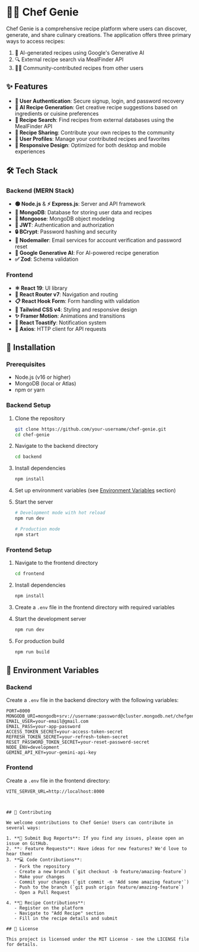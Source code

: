 # 🧞‍♂️ Chef Genie

Chef Genie is a comprehensive recipe platform where users can discover, generate, and share culinary creations. The application offers three primary ways to access recipes:

1. 🤖 AI-generated recipes using Google's Generative AI
2. 🔍 External recipe search via MealFinder API
3. 👨‍🍳 Community-contributed recipes from other users


## ✨ Features

- **🔐 User Authentication**: Secure signup, login, and password recovery
- **🧠 AI Recipe Generation**: Get creative recipe suggestions based on ingredients or cuisine preferences
- **🔎 Recipe Search**: Find recipes from external databases using the MealFinder API
- **📝 Recipe Sharing**: Contribute your own recipes to the community
- **👤 User Profiles**: Manage your contributed recipes and favorites
- **📱 Responsive Design**: Optimized for both desktop and mobile experiences

## 🛠️ Tech Stack

### Backend (MERN Stack)
- **🟢 Node.js** & **⚡ Express.js**: Server and API framework
- **🍃 MongoDB**: Database for storing user data and recipes
- **🔌 Mongoose**: MongoDB object modeling
- **🔑 JWT**: Authentication and authorization
- **🔒 BCrypt**: Password hashing and security
- **📧 Nodemailer**: Email services for account verification and password reset
- **🤖 Google Generative AI**: For AI-powered recipe generation
- **✅ Zod**: Schema validation

### Frontend
- **⚛️ React 19**: UI library
- **🧭 React Router v7**: Navigation and routing
- **📋 React Hook Form**: Form handling with validation
- **🎨 Tailwind CSS v4**: Styling and responsive design
- **✨ Framer Motion**: Animations and transitions
- **🔔 React Toastify**: Notification system
- **📡 Axios**: HTTP client for API requests

## 🚀 Installation

### Prerequisites
- Node.js (v16 or higher)
- MongoDB (local or Atlas)
- npm or yarn

### Backend Setup

1. Clone the repository
   ```bash
   git clone https://github.com/your-username/chef-genie.git
   cd chef-genie
   ```

2. Navigate to the backend directory
   ```bash
   cd backend
   ```

3. Install dependencies
   ```bash
   npm install
   ```

4. Set up environment variables (see [Environment Variables](#environment-variables) section)

5. Start the server
   ```bash
   # Development mode with hot reload
   npm run dev
   
   # Production mode
   npm start
   ```

### Frontend Setup

1. Navigate to the frontend directory
   ```bash
   cd frontend
   ```

2. Install dependencies
   ```bash
   npm install
   ```

3. Create a `.env` file in the frontend directory with required variables

4. Start the development server
   ```bash
   npm run dev
   ```

5. For production build
   ```bash
   npm run build
   ```

## 🔐 Environment Variables

### Backend
Create a `.env` file in the backend directory with the following variables:

```
PORT=8000
MONGODB_URI=mongodb+srv://username:password@cluster.mongodb.net/chefgenie
EMAIL_USER=your-email@gmail.com
EMAIL_PASS=your-app-password
ACCESS_TOKEN_SECRET=your-access-token-secret
REFRESH_TOKEN_SECRET=your-refresh-token-secret
RESET_PASSWORD_TOKEN_SECRET=your-reset-password-secret
NODE_ENV=development
GEMINI_API_KEY=your-gemini-api-key
```

### Frontend
Create a `.env` file in the frontend directory:

```
VITE_SERVER_URL=http://localhost:8000



## 🤝 Contributing

We welcome contributions to Chef Genie! Users can contribute in several ways:

1. **🐛 Submit Bug Reports**: If you find any issues, please open an issue on GitHub.
2. **💡 Feature Requests**: Have ideas for new features? We'd love to hear them!
3. **💻 Code Contributions**: 
   - Fork the repository
   - Create a new branch (`git checkout -b feature/amazing-feature`)
   - Make your changes
   - Commit your changes (`git commit -m 'Add some amazing feature'`)
   - Push to the branch (`git push origin feature/amazing-feature`)
   - Open a Pull Request

4. **🍲 Recipe Contributions**: 
   - Register on the platform
   - Navigate to "Add Recipe" section
   - Fill in the recipe details and submit

## 📄 License

This project is licensed under the MIT License - see the LICENSE file for details.